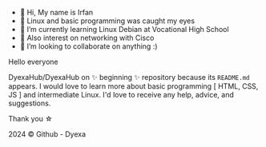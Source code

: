 - 👋 Hi, My name is Irfan
- 👀 Linux and basic programming was caught my eyes
- 🌱 I’m currently learning Linux Debian at Vocational High School
- 🛜 Also interest on networking with Cisco
- 💞️ I’m looking to collaborate on anything :)

Hello everyone

DyexaHub/DyexaHub on ✨ beginning ✨ repository because its `README.md` appears.
I would love to learn more about basic programming [ HTML, CSS, JS ] and intermediate Linux.
I'd love to receive any help, advice, and suggestions.

Thank you ☆

2024 ©️ Github - Dyexa
